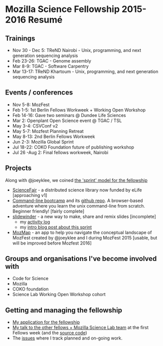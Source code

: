 # Mozilla Science Fellowship 2015-2016 Resumé

## Trainings

- Nov 30 - Dec 5: TReND Nairobi - Unix, programming, and next generation sequencing analysis
- Feb 23-26: TGAC - Genome assembly
- Mar 8-9: TGAC - Software Carpentry
- Mar 13-17: TReND Khartoum - Unix, programming, and next generation sequencing analysis

## Events / conferences

- Nov 5-8: MozFest
- Feb 1-5: 1st Berlin Fellows Workweek + Working Open Workshop
- Feb 14-16: Gave two seminars @ Dundee Life Sciences
- Mar 2: Openplant Open Science event @ TGAC / TSL
- May 3-4: CSVConf v2
- May 5-7: Mozfest Planning Retreat
- May 8-13: 2nd Berlin Fellows Workweek
- Jun 2-3: Mozilla Global Sprint
- Jul 18-22: COKO Foundation future of publishing workshop
- Jul 26 -Aug 2: Final fellows workweek, Nairobi

## Projects

Along with @joeyklee, we coined [the 'sprint' model for the fellowship](https://github.com/mozillascience/fellows-class-2015/blob/master/fellowship_sprints.md) 

- [ScienceFair](https://github.com/codeforscience/sciencefair) - a distributed science library now funded by eLife [approaching v1]
- [Command-line bootcamp](rik.smith-unna.com/command_line_bootcamp) and its [github repo](https://github.com/Blahah/command_line_bootcamp). A browser-based adventure where you learn the unix command-line from scratch. Beginner friendly! [fairly complete]
- [slidewinder](https://github.com/slidewinder/slidewinder) - a new way to make, share and remix slides [incomplete]
  - my [activity log](https://github.com/slidewinder/direction/issues/3)
  - my [intro blog post about this sprint](rik.smith-unna.com/2016/01/11/starting-to-sprint-with-slidewinder/)
- [MozMap](http://joeyklee.github.io/mozmap2015/) - an app to help you navigate the conceptual landscape of MozFest created by @joeyklee and I during MozFest 2015 [usable, but will be improved before Mozfest 2016]

## Groups and organisations I've become involved with

- Code for Science
- Mozilla
- COKO foundation
- Science Lab Working Open Workshop cohort

## Getting and managing the fellowship

- [My application for the fellowship](https://github.com/Blahah/mozilla_science_fellowship_application)
- [My talk to the other fellows + Mozilla Science Lab team](http://blahah.net/fellows-onboarding-talk) at the first Fellows week (and the [source code](https://github.com/Blahah/fellows-onboarding-talk))
- The [issues](https://github.com/Blahah/mozilla_science_fellowship/issues) where I track planned and on-going work.


